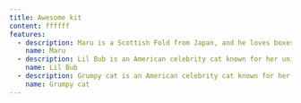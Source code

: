 ```yaml
---
title: Awesome kit
content: ffffff
features:
  - description: Maru is a Scottish Fold from Japan, and he loves boxes.
    name: Maru
  - description: Lil Bub is an American celebrity cat known for her unique appearance.
    name: Lil Bub
  - description: Grumpy cat is an American celebrity cat known for her grumpy appearance.
    name: Grumpy cat
---
```

